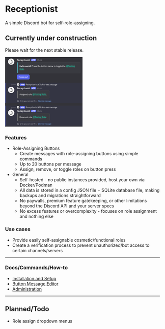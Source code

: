 # Receptionist
A simple Discord bot for self-role-assigning.

## Currently under construction
Please wait for the next stable release.

<img alt="Button message example" src="./docs/images/button-message-example-2.png" width="50%" />

### Features
- Role-Assigning Buttons
  - Create messages with role-assigning buttons using simple commands
  - Up to 20 buttons per message
  - Assign, remove, or toggle roles on button press
- General
  - Self-hosted - no public instances provided, host your own via Docker/Podman
  - All data is stored in a config JSON file + SQLite database file, making backups and migrations straightforward
  - No paywalls, premium feature gatekeeping, or other limitations beyond the Discord API and your server specs
  - No excess features or overcomplexity - focuses on role assignment and nothing else

### Use cases
- Provide easily self-assignable cosmetic/functional roles
- Create a verification process to prevent unauthorized/bot access to certain channels/servers

--- 
 
### Docs/Commands/How-to
- [Installation and Setup](./docs/Setup.md)
- [Button Message Editor](./docs/ButtonMessageEditor.md)
- [Administration](./docs/Administration.md)

---

## Planned/Todo
- Role assign dropdown menus

